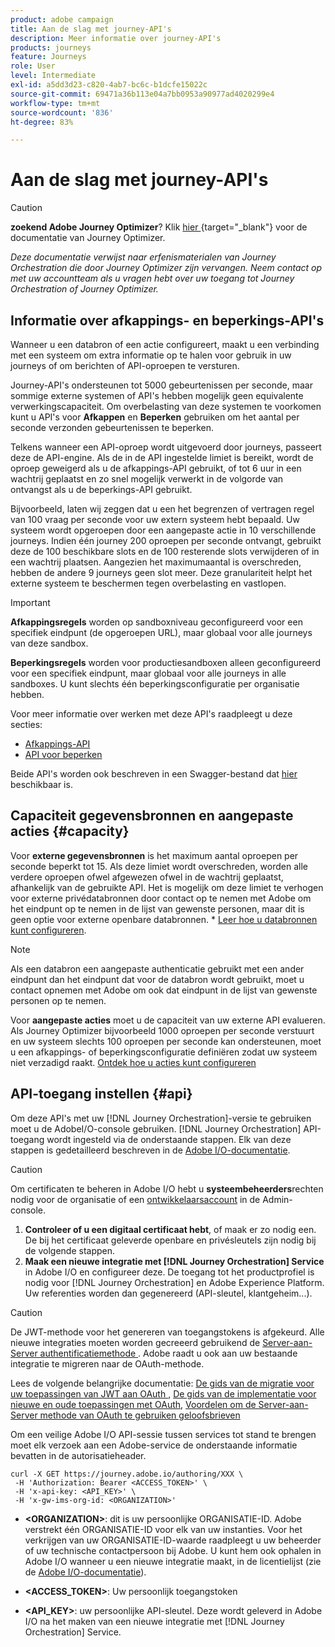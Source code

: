 ```yaml
---
product: adobe campaign
title: Aan de slag met journey-API's
description: Meer informatie over journey-API's
products: journeys
feature: Journeys
role: User
level: Intermediate
exl-id: a5dd3d23-c820-4ab7-bc6c-b1dcfe15022c
source-git-commit: 69471a36b113e04a7bb0953a90977ad4020299e4
workflow-type: tm+mt
source-wordcount: '836'
ht-degree: 83%

---
```


# Aan de slag met journey-API&#39;s


>[!CAUTION]
>
>**zoekend Adobe Journey Optimizer**? Klik [&#x200B; hier &#x200B;](https://experienceleague.adobe.com/nl/docs/journey-optimizer/using/ajo-home){target="_blank"} voor de documentatie van Journey Optimizer.
>
>
>_Deze documentatie verwijst naar erfenismaterialen van Journey Orchestration die door Journey Optimizer zijn vervangen. Neem contact op met uw accountteam als u vragen hebt over uw toegang tot Journey Orchestration of Journey Optimizer._


## Informatie over afkappings- en beperkings-API&#39;s

Wanneer u een databron of een actie configureert, maakt u een verbinding met een systeem om extra informatie op te halen voor gebruik in uw journeys of om berichten of API-oproepen te versturen.

Journey-API&#39;s ondersteunen tot 5000 gebeurtenissen per seconde, maar sommige externe systemen of API&#39;s hebben mogelijk geen equivalente verwerkingscapaciteit. Om overbelasting van deze systemen te voorkomen kunt u API&#39;s voor **Afkappen** en **Beperken** gebruiken om het aantal per seconde verzonden gebeurtenissen te beperken.

Telkens wanneer een API-oproep wordt uitgevoerd door journeys, passeert deze de API-engine. Als de in de API ingestelde limiet is bereikt, wordt de oproep geweigerd als u de afkappings-API gebruikt, of tot 6 uur in een wachtrij geplaatst en zo snel mogelijk verwerkt in de volgorde van ontvangst als u de beperkings-API gebruikt.

Bijvoorbeeld, laten wij zeggen dat u een het begrenzen of vertragen regel van 100 vraag per seconde voor uw extern systeem hebt bepaald. Uw systeem wordt opgeroepen door een aangepaste actie in 10 verschillende journeys. Indien één journey 200 oproepen per seconde ontvangt, gebruikt deze de 100 beschikbare slots en de 100 resterende slots verwijderen of in een wachtrij plaatsen. Aangezien het maximumaantal is overschreden, hebben de andere 9 journeys geen slot meer. Deze granulariteit helpt het externe systeem te beschermen tegen overbelasting en vastlopen.

>[!IMPORTANT]
>
>**Afkappingsregels** worden op sandboxniveau geconfigureerd voor een specifiek eindpunt (de opgeroepen URL), maar globaal voor alle journeys van deze sandbox.
>
>**Beperkingsregels** worden voor productiesandboxen alleen geconfigureerd voor een specifiek eindpunt, maar globaal voor alle journeys in alle sandboxes. U kunt slechts één beperkingsconfiguratie per organisatie hebben.

Voor meer informatie over werken met deze API&#39;s raadpleegt u deze secties:

* [Afkappings-API](capping.md)
* [API voor beperken](throttling.md)

Beide API&#39;s worden ook beschreven in een Swagger-bestand dat [hier](https://adobedocs.github.io/JourneyAPI/docs/) beschikbaar is.

## Capaciteit gegevensbronnen en aangepaste acties {#capacity}

Voor **externe gegevensbronnen** is het maximum aantal oproepen per seconde beperkt tot 15. Als deze limiet wordt overschreden, worden alle verdere oproepen ofwel afgewezen ofwel in de wachtrij geplaatst, afhankelijk van de gebruikte API. Het is mogelijk om deze limiet te verhogen voor externe privédatabronnen door contact op te nemen met Adobe om het eindpunt op te nemen in de lijst van gewenste personen, maar dit is geen optie voor externe openbare databronnen. * [Leer hoe u databronnen kunt configureren](../datasource/about-data-sources.md).

>[!NOTE]
>
>Als een databron een aangepaste authenticatie gebruikt met een ander eindpunt dan het eindpunt dat voor de databron wordt gebruikt, moet u contact opnemen met Adobe om ook dat eindpunt in de lijst van gewenste personen op te nemen.

Voor **aangepaste acties** moet u de capaciteit van uw externe API evalueren. Als Journey Optimizer bijvoorbeeld 1000 oproepen per seconde verstuurt en uw systeem slechts 100 oproepen per seconde kan ondersteunen, moet u een afkappings- of beperkingsconfiguratie definiëren zodat uw systeem niet verzadigd raakt. [Ontdek hoe u acties kunt configureren](../action/action.md)

## API-toegang instellen {#api}

Om deze API&#39;s met uw [!DNL Journey Orchestration]-versie te gebruiken moet u de AdobeI/O-console gebruiken. [!DNL Journey Orchestration] API-toegang wordt ingesteld via de onderstaande stappen. Elk van deze stappen is gedetailleerd beschreven in de [Adobe I/O-documentatie](https://www.adobe.io/authentication/auth-methods.html#!AdobeDocs/adobeio-auth/master/AuthenticationOverview/ServiceAccountIntegration.md).

>[!CAUTION]
>
>Om certificaten te beheren in Adobe I/O hebt u <b>systeembeheerders</b>rechten nodig voor de organisatie of een [ontwikkelaarsaccount](https://helpx.adobe.com/nl/enterprise/using/manage-developers.html) in de Admin-console.

1. **Controleer of u een digitaal certificaat hebt**, of maak er zo nodig een. De bij het certificaat geleverde openbare en privésleutels zijn nodig bij de volgende stappen.
1. **Maak een nieuwe integratie met [!DNL Journey Orchestration] Service** in Adobe I/O en configureer deze. De toegang tot het productprofiel is nodig voor [!DNL Journey Orchestration] en Adobe Experience Platform. Uw referenties worden dan gegenereerd (API-sleutel, klantgeheim...).

>[!CAUTION]
>
>De JWT-methode voor het genereren van toegangstokens is afgekeurd. Alle nieuwe integraties moeten worden gecreeerd gebruikend de [&#x200B; Server-aan-Server authentificatiemethode &#x200B;](https://experienceleague.adobe.com/docs/experience-platform/landing/platform-apis/api-authentication.html?lang=nl-NL#select-oauth-server-to-server). Adobe raadt u ook aan uw bestaande integratie te migreren naar de OAuth-methode.
>
>Lees de volgende belangrijke documentatie:
>[De gids van de migratie voor uw toepassingen van JWT aan OAuth &#x200B;](https://developer.adobe.com/developer-console/docs/guides/authentication/ServerToServerAuthentication/migration/),
>[De gids van de implementatie voor nieuwe en oude toepassingen met OAuth &#x200B;](https://developer.adobe.com/developer-console/docs/guides/authentication/ServerToServerAuthentication/implementation/),
>[Voordelen om de Server-aan-Server methode van OAuth te gebruiken geloofsbrieven &#x200B;](https://developer.adobe.com/developer-console/docs/guides/authentication/ServerToServerAuthentication/migration/#why-oauth-server-to-server-credentials)

Om een veilige Adobe I/O API-sessie tussen services tot stand te brengen moet elk verzoek aan een Adobe-service de onderstaande informatie bevatten in de autorisatieheader.

```
curl -X GET https://journey.adobe.io/authoring/XXX \
 -H 'Authorization: Bearer <ACCESS_TOKEN>' \
 -H 'x-api-key: <API_KEY>' \
 -H 'x-gw-ims-org-id: <ORGANIZATION>'
```

* **&lt;ORGANIZATION>**: dit is uw persoonlijke ORGANISATIE-ID. Adobe verstrekt één ORGANISATIE-ID voor elk van uw instanties. Voor het verkrijgen van uw ORGANISATIE-ID-waarde raadpleegt u uw beheerder of uw technische contactpersoon bij Adobe. U kunt hem ook ophalen in Adobe I/O wanneer u een nieuwe integratie maakt, in de licentielijst (zie de [Adobe I/O-documentatie](https://www.adobe.io/authentication/auth-methods.html#!AdobeDocs/adobeio-auth/master/AuthenticationOverview/ServiceAccountIntegration.md)).

* **&lt;ACCESS_TOKEN>**: Uw persoonlijk toegangstoken

* **&lt;API_KEY>**: uw persoonlijke API-sleutel. Deze wordt geleverd in Adobe I/O na het maken van een nieuwe integratie met [!DNL Journey Orchestration] Service.
